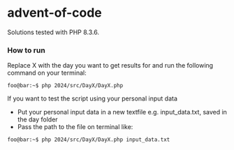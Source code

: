 # advent-of-code

Solutions tested with PHP 8.3.6.

### How to run

Replace X with the day you want to get results for and run the following command on your terminal:

```console
foo@bar:~$ php 2024/src/DayX/DayX.php
```

If you want to test the script using your personal input data

-   Put your personal input data in a new textfile e.g. input_data.txt, saved in the day folder
-   Pass the path to the file on terminal like:

```console
foo@bar:~$ php 2024/src/DayX/DayX.php input_data.txt
```
